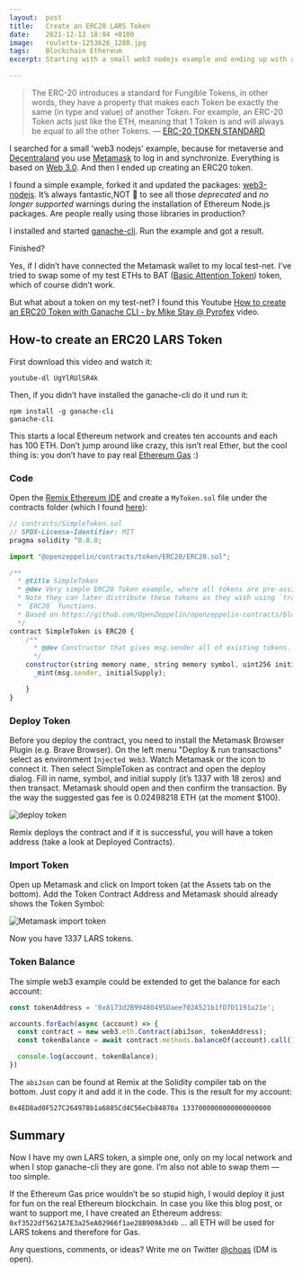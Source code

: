 ```yaml
---
layout:  post
title:   Create an ERC20 LARS Token
date:    2021-12-12 18:04 +0100
image:   roulette-1253626_1280.jpg
tags:    Blockchain Ethereum
excerpt: Starting with a small web3 nodejs example and ending up with an ERC20 LARS token.

---
```


> The ERC-20 introduces a standard for Fungible Tokens, in other words, they have a property that makes each Token be exactly the same (in type and value) of another Token. For example, an ERC-20 Token acts just like the ETH, meaning that 1 Token is and will always be equal to all the other Tokens. — [ERC-20 TOKEN STANDARD](https://ethereum.org/en/developers/docs/standards/tokens/erc-20/)

I searched for a small 'web3 nodejs' example, because for metaverse and [Decentraland](https://decentraland.org/) you use [Metamask](https://metamask.io/) to log in and synchronize. Everything is based on [Web 3.0](https://en.wikipedia.org/wiki/Web3). And then I ended up creating an ERC20 token.

I found a simple example, forked it and updated the packages: [web3-nodejs](https://github.com/choas/web3-nodejs). It’s always fantastic,NOT 🤔 to see all those _deprecated_ and _no longer supported_ warnings during the installation of Ethereum Node.js packages.  Are people really using those libraries in production?

I installed and started [ganache-cli](https://www.npmjs.com/package/ganache-cli). Run the example and got a result.

Finished?

Yes, if I didn’t have connected the Metamask wallet to my local test-net. I’ve tried to swap some of my test ETHs to BAT ([Basic Attention Token](https://basicattentiontoken.org/)) token, which of course didn’t work.

But what about a token on my test-net? I found this Youtube [How to create an ERC20 Token with Ganache CLI - by Mike Stay @ Pyrofex](https://www.youtube.com/watch?v=UgYlRUlSR4k) video.

## How-to create an ERC20 LARS Token

First download this video and watch it:

```shell
youtube-dl UgYlRUlSR4k
```

Then, if you didn’t have installed the ganache-cli do it und run it:

```shell
npm install -g ganache-cli
ganache-cli
```

This starts a local Ethereum network and creates ten accounts and each has 100 ETH. Don’t jump around like crazy, this isn’t real Ether, but the cool thing is: you don’t have to pay real [Ethereum Gas](https://ethereumprice.org/gas/) :)

### Code

Open the [Remix Ethereum IDE](https://remix.ethereum.org/) and create a `MyToken.sol` file under the contracts folder (which I found [here](https://forum.openzeppelin.com/t/simple-erc20-token-example/4403)):

```javascript
// contracts/SimpleToken.sol
// SPDX-License-Identifier: MIT
pragma solidity ^0.8.0;

import "@openzeppelin/contracts/token/ERC20/ERC20.sol";

/**
  * @title SimpleToken
  * @dev Very simple ERC20 Token example, where all tokens are pre-assigned to the creator.
  * Note they can later distribute these tokens as they wish using `transfer` and other
  * `ERC20` functions.
  * Based on https://github.com/OpenZeppelin/openzeppelin-contracts/blob/v2.5.1/contracts/examples/SimpleToken.sol
  */
contract SimpleToken is ERC20 {
    /**
      * @dev Constructor that gives msg.sender all of existing tokens.
      */
    constructor(string memory name, string memory symbol, uint256 initialSupply) ERC20(name, symbol) {
      _mint(msg.sender, initialSupply);

    }
}
```

### Deploy Token

Before you deploy the contract, you need to install the Metamask Browser Plugin (e.g. Brave Browser). On the left menu "Deploy & run transactions" select as environment `Injected Web3`.  Watch Metamask or the icon to connect it. Then select SimpleToken as contract and open the deploy dialog. Fill in name, symbol, and initial supply (it’s 1337 with 18 zeros) and then transact. Metamask should open and then confirm the transaction. By the way the suggested gas fee is 0.02498218 ETH (at the moment $100).

![deploy token](/images/Remix_deploy.png)

Remix deploys the contract and if it is successful, you will have a token address (take a look at Deployed Contracts).

### Import Token

Open up Metamask and click on Import token (at the Assets tab on the bottom). Add the Token Contract Address and Metamask should already shows the Token Symbol:

![Metamask import token](/images/Metamask_import_token.png)

Now you have 1337 LARS tokens.

### Token Balance

The simple web3 example could be extended to get the balance for each account:

```javascript
const tokenAddress = '0x8173d2B99480495Daee702A521b1fD7D1191a21e';

accounts.forEach(async (account) => {
  const contract = new web3.eth.Contract(abiJson, tokenAddress);
  const tokenBalance = await contract.methods.balanceOf(account).call();

  console.log(account, tokenBalance);
})
```

The `abiJson` can be found at Remix at the Solidity compiler tab on the bottom. Just copy it and add it in the code. This is the result for my account:

```text
0x4ED8ad0F527C264978b1a6885Cd4C56eCb84070a 1337000000000000000000
```

## Summary

Now I have my own LARS token, a simple one, only on my local network and when I stop ganache-cli they are gone. I’m also not able to swap them — too simple.

If the Ethereum Gas price wouldn’t be so stupid high, I would deploy it just for fun on the real Ethereum blockchain. In case you like this blog post, or want to support me, I have created an Ethereum address: `0xf3522df5621A7E3a25eA02966f1ae28B909A3d4b` … all ETH will be used for LARS tokens and therefore for Gas.

Any questions, comments, or ideas? Write me on Twitter [@choas](https://twitter.com/choas) (DM is open).
